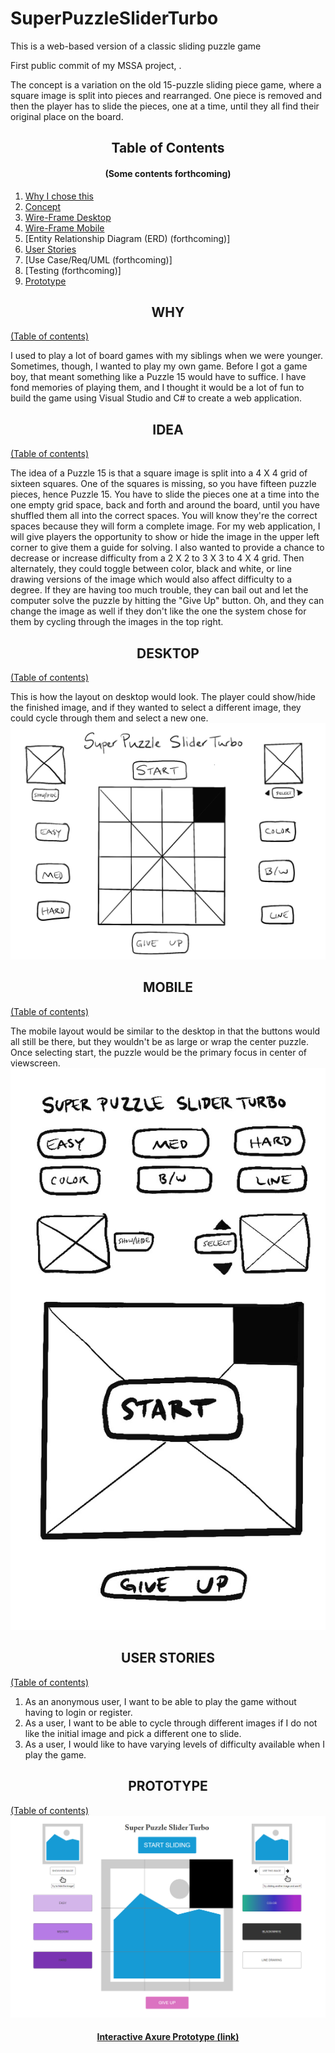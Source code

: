 # SuperPuzzleSliderTurbo
This is a web-based version of a classic sliding puzzle game

First public commit of my MSSA project, .

The concept is a variation on the old 15-puzzle sliding piece game, where a square image is split into pieces and rearranged.  One piece is removed and then the player has to slide the pieces, one at a time, until they all find their original place on the board.


## <div align="center">Table of Contents</div>
#### <div align="center">(Some contents forthcoming)</div>

1) [Why I chose this](#why)
2) [Concept](#idea)
3) [Wire-Frame Desktop](#desktop)
4) [Wire-Frame Mobile](#mobile)
5) [Entity Relationship Diagram (ERD) (forthcoming)]
6) [User Stories](#user-stories)
7) [Use Case/Req/UML (forthcoming)]
8) [Testing (forthcoming)]
9) [Prototype](#prototype)

## <div align="center">WHY</div>
[(Table of contents)](#table-of-contents)

I used to play a lot of board games with my siblings when we were younger.  Sometimes, though, I wanted to play my own game.  Before I got a game boy, that meant something like a Puzzle 15 would have to suffice.  I have fond memories of playing them, and I thought it would be a lot of fun to build the game using Visual Studio and C# to create a web application.

## <div align="center">IDEA</div>
[(Table of contents)](#table-of-contents)

The idea of a Puzzle 15 is that a square image is split into a 4 X 4 grid of sixteen squares.  One of the squares is missing, so you have fifteen puzzle pieces, hence Puzzle 15.  You have to slide the pieces one at a time into the one empty grid space, back and forth and around the board, until you have shuffled them all into the correct spaces.  You will know they're the correct spaces because they will form a complete image.  For my web application, I will give players the opportunity to show or hide the image in the upper left corner to give them a guide for solving.  I also wanted to provide a chance to decrease or increase difficulty from a 2 X 2 to 3 X 3 to 4 X 4 grid.  Then alternately, they could toggle between color, black and white, or line drawing versions of the image which would also affect difficulty to a degree.  If they are having too much trouble, they can bail out and let the computer solve the puzzle by hitting the "Give Up" button.  Oh, and they can change the image as well if they don't like the one the system chose for them by cycling through the images in the top right.

## <div align="center">DESKTOP</div>
[(Table of contents)](#table-of-contents)

This is how the layout on desktop would look.  The player could show/hide the finished image, and if they wanted to select a different image, they could cycle through them and select a new one.
![WIREFRAME_DESKTOP](https://github.com/jayhawk84/SuperPuzzleSliderTurbo/blob/master/PuzzleMedia/SPST%20desktop.jpg)

## <div align="center">MOBILE</div>
[(Table of contents)](#table-of-contents)

The mobile layout would be similar to the desktop in that the buttons would all still be there, but they wouldn't be as large or wrap the center puzzle.  Once selecting start, the puzzle would be the primary focus in center of viewscreen.
![WIREFRAME_MOBILE](https://github.com/jayhawk84/SuperPuzzleSliderTurbo/blob/master/PuzzleMedia/SPST%20mobile.jpg)

## <div align="center">USER STORIES</div>
[(Table of contents)](#table-of-contents)
1. As an anonymous user, I want to be able to play the game without having to login or register.
2. As a user, I want to be able to cycle through different images if I do not like the initial image and pick a different one to slide.
3. As a user, I would like to have varying levels of difficulty available when I play the game.

## <div align="center">PROTOTYPE</div>
[(Table of contents)](#prototype)
![PROTOTYPE](https://github.com/jayhawk84/SuperPuzzleSliderTurbo/blob/master/PuzzleMedia/Prototype.PNG)
#### <div align="center"><a href="https://ojbh74.axshare.com/#id=ithaj4&p=page_1" target="_blank">Interactive Axure Prototype (link)</a></div>
